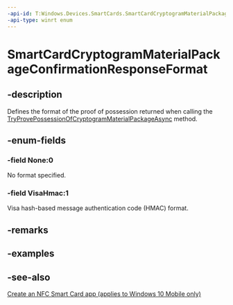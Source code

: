 ```yaml
---
-api-id: T:Windows.Devices.SmartCards.SmartCardCryptogramMaterialPackageConfirmationResponseFormat
-api-type: winrt enum
---
```


<!-- Enumeration syntax
public enum Windows.Devices.SmartCards.SmartCardCryptogramMaterialPackageConfirmationResponseFormat : int
-->

# SmartCardCryptogramMaterialPackageConfirmationResponseFormat

## -description
Defines the format of the proof of possession returned when calling the [TryProvePossessionOfCryptogramMaterialPackageAsync](smartcardcryptogramgenerator_tryprovepossessionofcryptogrammaterialpackageasync_2141877963.md) method.

## -enum-fields
### -field None:0
No format specified.

### -field VisaHmac:1
Visa hash-based message authentication code (HMAC) format.


## -remarks

## -examples

## -see-also
[Create an NFC Smart Card app (applies to Windows 10 Mobile only)](/windows/uwp/devices-sensors/host-card-emulation)
